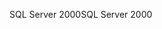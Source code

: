 <span data-ttu-id="8ae93-101">SQL Server 2000</span><span class="sxs-lookup"><span data-stu-id="8ae93-101">SQL Server 2000</span></span>